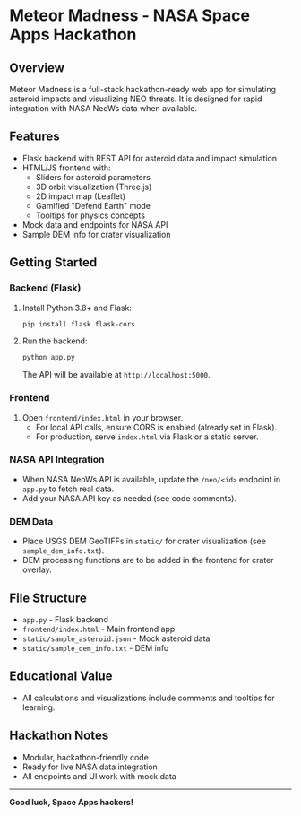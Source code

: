 # Meteor Madness - NASA Space Apps Hackathon

## Overview
Meteor Madness is a full-stack hackathon-ready web app for simulating asteroid impacts and visualizing NEO threats. It is designed for rapid integration with NASA NeoWs data when available.

## Features
- Flask backend with REST API for asteroid data and impact simulation
- HTML/JS frontend with:
  - Sliders for asteroid parameters
  - 3D orbit visualization (Three.js)
  - 2D impact map (Leaflet)
  - Gamified "Defend Earth" mode
  - Tooltips for physics concepts
- Mock data and endpoints for NASA API
- Sample DEM info for crater visualization

## Getting Started

### Backend (Flask)
1. Install Python 3.8+ and Flask:
   ```sh
   pip install flask flask-cors
   ```
2. Run the backend:
   ```sh
   python app.py
   ```
   The API will be available at `http://localhost:5000`.

### Frontend
1. Open `frontend/index.html` in your browser.
   - For local API calls, ensure CORS is enabled (already set in Flask).
   - For production, serve `index.html` via Flask or a static server.

### NASA API Integration
- When NASA NeoWs API is available, update the `/neo/<id>` endpoint in `app.py` to fetch real data.
- Add your NASA API key as needed (see code comments).

### DEM Data
- Place USGS DEM GeoTIFFs in `static/` for crater visualization (see `sample_dem_info.txt`).
- DEM processing functions are to be added in the frontend for crater overlay.

## File Structure
- `app.py` - Flask backend
- `frontend/index.html` - Main frontend app
- `static/sample_asteroid.json` - Mock asteroid data
- `static/sample_dem_info.txt` - DEM info

## Educational Value
- All calculations and visualizations include comments and tooltips for learning.

## Hackathon Notes
- Modular, hackathon-friendly code
- Ready for live NASA data integration
- All endpoints and UI work with mock data

---

**Good luck, Space Apps hackers!**
